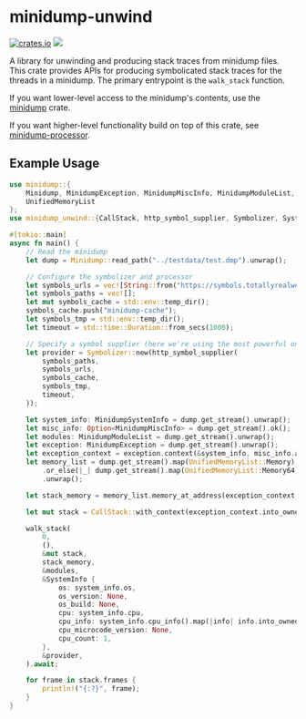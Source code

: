 # minidump-unwind

[![crates.io](https://img.shields.io/crates/v/minidump-unwind.svg)](https://crates.io/crates/minidump-unwind) [![](https://docs.rs/minidump-unwind/badge.svg)](https://docs.rs/minidump-unwind)

A library for unwinding and producing stack traces from minidump files. This crate provides APIs for
producing symbolicated stack traces for the threads in a minidump. The primary entrypoint is the
`walk_stack` function.

If you want lower-level access to the minidump's contents, use the [minidump](https://crates.io/crates/minidump) crate.

If you want higher-level functionality build on top of this crate, see
[minidump-processor](https://crates.io/crates/minidump-processor).

## Example Usage

```rust
use minidump::{
    Minidump, MinidumpException, MinidumpMiscInfo, MinidumpModuleList, MinidumpSystemInfo,
    UnifiedMemoryList
};
use minidump_unwind::{CallStack, http_symbol_supplier, Symbolizer, SystemInfo, walk_stack};

#[tokio::main]
async fn main() {
    // Read the minidump
    let dump = Minidump::read_path("../testdata/test.dmp").unwrap();

    // Configure the symbolizer and processor
    let symbols_urls = vec![String::from("https://symbols.totallyrealwebsite.org")];
    let symbols_paths = vec![];
    let mut symbols_cache = std::env::temp_dir();
    symbols_cache.push("minidump-cache");
    let symbols_tmp = std::env::temp_dir();
    let timeout = std::time::Duration::from_secs(1000);

    // Specify a symbol supplier (here we're using the most powerful one, the http supplier)
    let provider = Symbolizer::new(http_symbol_supplier(
        symbols_paths,
        symbols_urls,
        symbols_cache,
        symbols_tmp,
        timeout,
    ));

    let system_info: MinidumpSystemInfo = dump.get_stream().unwrap();
    let misc_info: Option<MinidumpMiscInfo> = dump.get_stream().ok();
    let modules: MinidumpModuleList = dump.get_stream().unwrap();
    let exception: MinidumpException = dump.get_stream().unwrap();
    let exception_context = exception.context(&system_info, misc_info.as_ref()).unwrap();
    let memory_list = dump.get_stream().map(UnifiedMemoryList::Memory)
        .or_else(|_| dump.get_stream().map(UnifiedMemoryList::Memory64))
        .unwrap();

    let stack_memory = memory_list.memory_at_address(exception_context.get_stack_pointer());

    let mut stack = CallStack::with_context(exception_context.into_owned());

    walk_stack(
        0,
        (),
        &mut stack,
        stack_memory,
        &modules,
        &SystemInfo {
            os: system_info.os,
            os_version: None,
            os_build: None,
            cpu: system_info.cpu,
            cpu_info: system_info.cpu_info().map(|info| info.into_owned()),
            cpu_microcode_version: None,
            cpu_count: 1,
        },
        &provider,
    ).await;

    for frame in stack.frames {
        println!("{:?}", frame);
    }
}
```
